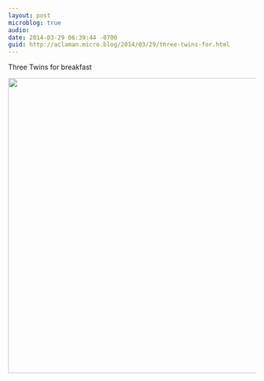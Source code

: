 ```yaml
---
layout: post
microblog: true
audio: 
date: 2014-03-29 06:39:44 -0700
guid: http://aclaman.micro.blog/2014/03/29/three-twins-for.html
---
```

Three Twins for breakfast

<img src="http://micro.alexclaman.com/uploads/2018/279f40874f.jpg" width="600" height="600" />

